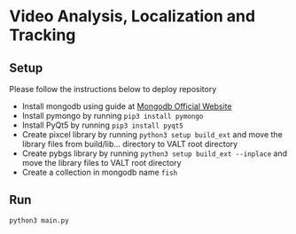# Video Analysis, Localization and Tracking

## Setup

Please follow the instructions below to deploy repository

* Install mongodb using guide at [Mongodb Official Website](https://docs.mongodb.com/manual/tutorial/install-mongodb-on-ubuntu/)
* Install pymongo by running ```pip3 install pymongo```
* Install PyQt5 by running ```pip3 install pyqt5```
* Create pixcel library by running ```python3 setup build_ext``` and move the library
files from build/lib... directory to VALT root directory 
* Create pybgs library by running ```python3 setup build_ext --inplace``` and move the library
files to VALT root directory
* Create a collection in mongodb name `fish`

## Run

```python3 main.py```
